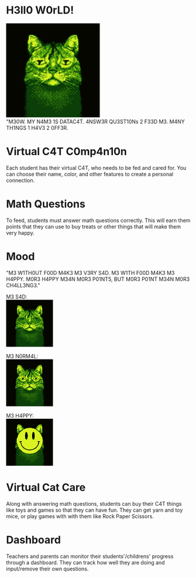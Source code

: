 # H3ll0 W0rLD!
<img src="cat-normal.png" width="256">\
"M30W. MY N4M3 1S DATAC4T. 4NSW3R QU3ST10Ns 2 F33D M3. M4NY TH1NGS 1 H4V3 2 0FF3R.

# Virtual C4T C0mp4n10n
Each student has their virtual C4T, who needs to be fed and cared for. You can choose their name, color, and other features to create a personal connection.

# Math Questions
To feed, students must answer math questions correctly. This will earn them points that they can use to buy treats or other things that will make them very happy.

# Mood
"M3 W1TH0UT F00D M4K3 M3 V3RY S4D. M3 W1TH F00D M4K3 M3 H4PPY. M0R3 H4PPY M34N M0R3 P01NT5, BUT M0R3 P01NT M34N M0R3 CH4LL3NG3."

M3 S4D:\
<img src="cat-sad.png" width="128">

M3 N0RM4L:\
<img src="cat-normal.png" width="128">

M3 H4PPY:\
<img src="cat-happy.png" width="128">

# Virtual Cat Care
Along with answering math questions, students can buy their C4T things like toys and games so that they can have fun. They can get yarn and toy mice, or play games with with them like Rock Paper Scissors.

# Dashboard
Teachers and parents can monitor their students'/childrens' progress through a dashboard. They can track how well they are doing and input/remove their own questions. 
